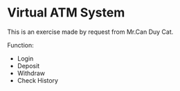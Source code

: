 # Virtual ATM System
This is an exercise made by request from Mr.Can Duy Cat.

Function:
  + Login
  + Deposit
  + Withdraw
  + Check History

